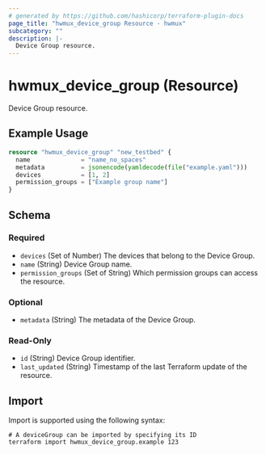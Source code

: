 ```yaml
---
# generated by https://github.com/hashicorp/terraform-plugin-docs
page_title: "hwmux_device_group Resource - hwmux"
subcategory: ""
description: |-
  Device Group resource.
---
```


# hwmux_device_group (Resource)

Device Group resource.

## Example Usage

```terraform
resource "hwmux_device_group" "new_testbed" {
  name              = "name_no_spaces"
  metadata          = jsonencode(yamldecode(file("example.yaml")))
  devices           = [1, 2]
  permission_groups = ["Example group name"]
}
```

<!-- schema generated by tfplugindocs -->
## Schema

### Required

- `devices` (Set of Number) The devices that belong to the Device Group.
- `name` (String) Device Group name.
- `permission_groups` (Set of String) Which permission groups can access the resource.

### Optional

- `metadata` (String) The metadata of the Device Group.

### Read-Only

- `id` (String) Device Group identifier.
- `last_updated` (String) Timestamp of the last Terraform update of the resource.

## Import

Import is supported using the following syntax:

```shell
# A deviceGroup can be imported by specifying its ID
terraform import hwmux_device_group.example 123
```
